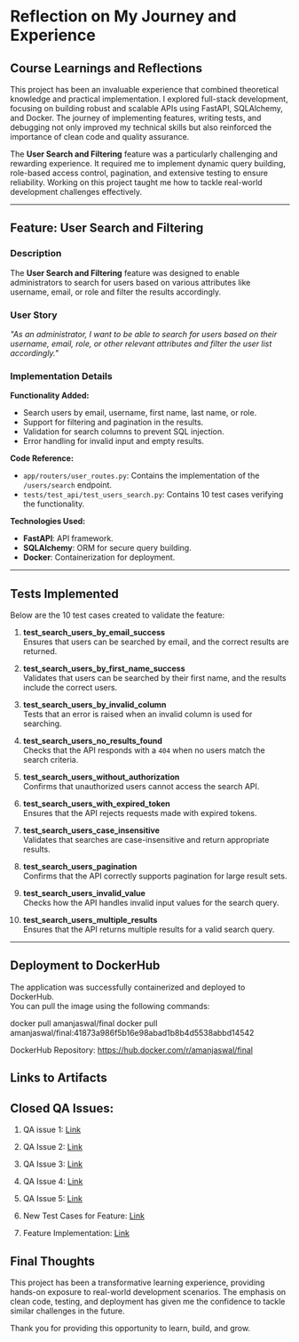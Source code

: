 # Reflection on My Journey and Experience

## Course Learnings and Reflections

This project has been an invaluable experience that combined theoretical knowledge and practical implementation. I explored full-stack development, focusing on building robust and scalable APIs using FastAPI, SQLAlchemy, and Docker. The journey of implementing features, writing tests, and debugging not only improved my technical skills but also reinforced the importance of clean code and quality assurance.

The **User Search and Filtering** feature was a particularly challenging and rewarding experience. It required me to implement dynamic query building, role-based access control, pagination, and extensive testing to ensure reliability. Working on this project taught me how to tackle real-world development challenges effectively.

---

## Feature: User Search and Filtering

### Description

The **User Search and Filtering** feature was designed to enable administrators to search for users based on various attributes like username, email, or role and filter the results accordingly.

### User Story

*"As an administrator, I want to be able to search for users based on their username, email, role, or other relevant attributes and filter the user list accordingly."*

### Implementation Details

**Functionality Added:**
- Search users by email, username, first name, last name, or role.
- Support for filtering and pagination in the results.
- Validation for search columns to prevent SQL injection.
- Error handling for invalid input and empty results.

**Code Reference:**
- `app/routers/user_routes.py`: Contains the implementation of the `/users/search` endpoint.
- `tests/test_api/test_users_search.py`: Contains 10 test cases verifying the functionality.

**Technologies Used:**
- **FastAPI**: API framework.
- **SQLAlchemy**: ORM for secure query building.
- **Docker**: Containerization for deployment.

---

## Tests Implemented

Below are the 10 test cases created to validate the feature:

1. **test_search_users_by_email_success**  
   Ensures that users can be searched by email, and the correct results are returned.

2. **test_search_users_by_first_name_success**  
   Validates that users can be searched by their first name, and the results include the correct users.

3. **test_search_users_by_invalid_column**  
   Tests that an error is raised when an invalid column is used for searching.

4. **test_search_users_no_results_found**  
   Checks that the API responds with a `404` when no users match the search criteria.

5. **test_search_users_without_authorization**  
   Confirms that unauthorized users cannot access the search API.

6. **test_search_users_with_expired_token**  
   Ensures that the API rejects requests made with expired tokens.

7. **test_search_users_case_insensitive**  
   Validates that searches are case-insensitive and return appropriate results.

8. **test_search_users_pagination**  
   Confirms that the API correctly supports pagination for large result sets.

9. **test_search_users_invalid_value**  
   Checks how the API handles invalid input values for the search query.

10. **test_search_users_multiple_results**  
    Ensures that the API returns multiple results for a valid search query.

---

## Deployment to DockerHub

The application was successfully containerized and deployed to DockerHub.  
You can pull the image using the following commands:


docker pull amanjaswal/final
docker pull amanjaswal/final:41873a986f5b16e98abad1b8b4d5538abbd14542

DockerHub Repository: https://hub.docker.com/r/amanjaswal/final

## Links to Artifacts

## Closed QA Issues:
 
1. QA issue 1: [Link](https://github.com/growthinvestor/user_management/tree/1-dockerrunissue)
2. QA Issue 2: [Link](https://github.com/growthinvestor/user_management/tree/3-secondusercreationissue)
3. QA Issue 3: [Link](https://github.com/growthinvestor/user_management/tree/5-admin-role-removal-for-token)
4.	QA Issue 4: [Link](https://github.com/growthinvestor/user_management/tree/7-github-actions-workflow-issue)
5. QA Issue 5: [Link](https://github.com/growthinvestor/user_management/tree/9-fix-database-reset-issue-in-pytest)

1. New Test Cases for Feature: [Link](https://github.com/growthinvestor/user_management/blob/main/tests/test_api/test_users_search.py)

1. Feature Implementation: [Link](https://github.com/growthinvestor/user_management/tree/NewSearchFeature)

## Final Thoughts

This project has been a transformative learning experience, providing hands-on exposure to real-world development scenarios. The emphasis on clean code, testing, and deployment has given me the confidence to tackle similar challenges in the future.

Thank you for providing this opportunity to learn, build, and grow.
